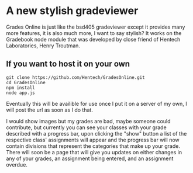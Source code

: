 # A new stylish gradeviewer
Grades Online is just like the bsd405 gradeviewer except it provides many more features, it is also much more, I want to say stylish? It works on the Gradebook node module that was developed by close friend of Hentech Laboratories, Henry Troutman.
## If you want to host it on your own
```
git clone https://github.com/Hentech/GradesOnline.git
cd GradesOnline
npm install
node app.js
```

Eventually this will be availible for use once I put it on a server of my own, I will post the url as soon as I do that.

I would show images but my grades are bad, maybe someone could contribute, but currently you can see your classes with your grade described with a progress bar, upon clicking the "show" button a list of the respective class' assignments will appear and the progress bar will now contain divisions that represent the categories that make up your grade.
There will soon be a page that will give you updates on either changes in any of your grades, an assignment being entered, and an assignment overdue.